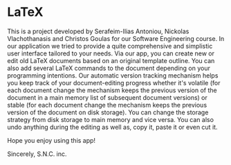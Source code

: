 # LaTeX

This is a project developed by Serafeim-Ilias Antoniou, Nickolas Vlachothanasis and Christos Goulas
for our Software Engineering course. In our application we tried to provide a quite comprehensive and
simplistic user interface tailored to your needs. Via our app, you can create new or edit old LaTeX
documents based on an original template outline. You can also add several LaTeX commands to the document
depending on your programming intentions. Our automatic version tracking mechanism helps you keep track
of your document-editing progress whether it's volatile (for each document change the mechanism keeps 
the previous version of the document in a main memory list of subsequent document versions) or stable
(for each document change the mechanism keeps the previous version of the document on disk storage).
You can change the storage strategy from disk storage to main memory and vice versa. You can also undo
anything during the editing as well as, copy it, paste it or even cut it.

Hope you enjoy using this app!

Sincerely,
S.N.C. inc.
